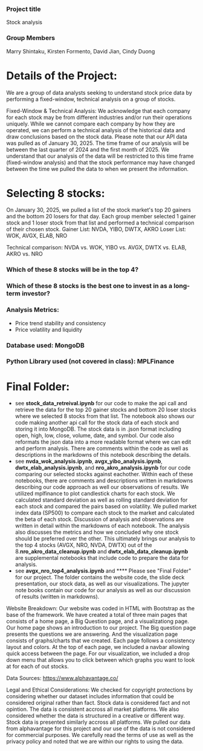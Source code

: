 ### Project title 
Stock analysis


### Group Members
Marry Shintaku, Kirsten Formento, David Jian, Cindy Duong

# Details of the Project:
We are a group of data analysts seeking to understand stock price data by performing a fixed-window, technical analysis on a group of stocks. 

Fixed-Window & Technical Analysis:
We acknowledge that each company for each stock may be from different industries and/or run their operations uniquely. While we cannot compare each company by how they are operated, we can perform a technical analysis of the historical data and draw conclusions based on the stock data. Please note that our API data was pulled as of January 30, 2025. The time frame of our analysis will be between the last quarter of 2024 and the first month of 2025. We understand that our analysis of the data will be restricted to this time frame (fixed-window analysis) and that the stock performance may have changed between the time we pulled the data to when we present the information. 

# Selecting 8 stocks:
On January 30, 2025, we pulled a list of the stock market's top 20 gainers and the bottom 20 losers for that day. Each group member selected 1 gainer stock and 1 loser stock from that list and performed a technical comparison of their chosen stock.
Gainer List: NVDA, YIBO, DWTX, AKRO
Loser List: WOK, AVGX, ELAB, NRO

Technical comparison: NVDA vs. WOK, YIBO vs. AVGX, DWTX vs. ELAB, AKRO vs. NRO

### Which of these 8 stocks will be in the top 4?
### Which of these 8 stocks is the best one to invest in as a long-term investor?
### Analysis Metrics:
- Price trend stability and consistency
- Price volatility and liquidity

### Database used: MongoDB
### Python Library used (not covered in class): MPLFinance 

# Final Folder:
- see **stock_data_retreival.ipynb** for our code to make the api call and retrieve the data for the top 20 gainer stocks and bottom 20 loser stocks where we selected 8 stocks from that list. The notebook also shows our code making another api call for the stock data of each stock and storing it into MongoDB. The stock data is in .json format including open, high, low, close, volume, date, and symbol. Our code also reformats the json data into a more readable format where we can edit and perform analysis. There are comments within the code as well as descriptions in the markdowns of this notebook describing the details.
- see **nvda_wok_analysis.ipynb**, **avgx_yibo_analysis.ipynb**, **dwtx_elab_analysis.ipynb**, and **nro_akro_analysis.ipynb** for our code comparing our selected stocks against eachother. Within each of these notebooks, there are comments and descriptions written in markdowns describing our code approach as well our observations of results. We utilized mplfinance to plot candlestick charts for each stock. We calculated standard deviation as well as rolling standard deviation for each stock and compared the pairs based on volatility. We pulled market index data (SP500) to compare each stock to the market and calculated the beta of each stock. Discussion of analysis and observations are written in detail within the markdowns of each notebook. The analysis also discusses the metrics and how we concluded why one stock should be preferred over the other. This ultimately brings our analysis to the top 4 stocks (AVGX, NRO, NVDA, DWTX) out of the 8.**nro_akro_data_cleanup.ipynb** and **dwtx_elab_data_cleanup.ipynb** are supplemental notebooks that include code to prepare the data for analysis.
- see **avgx_nro_top4_analysis.ipynb** and ****
Please see "Final Folder" for our project. The folder contains the website code, the slide deck presentation, our stock data, as well as our visualizations. The jupyter note books contain our code for our analysis as well as our discussion of results (written in markdowns). 


Website Breakdown: Our website was coded in HTML with Bootstrap as the base of the framework. We have created a total of three main pages that consists of a home page, a Big Question page, and a visualizationg page. Our home page shows an introduction to our project. The Big question page presents the questions we are answering. And the visualization page consists of graphs/charts that we created. Each page follows a consistency layout and colors. At the top of each page, we included a navbar allowing quick access between the page. For our visualization, we included a drop down menu that allows you to click between which graphs you want to look at for each of out stocks.

Data Sources:
https://www.alphavantage.co/

Legal and Ethical Considerations:
We checked for copyright protections by considering whether our dataset includes information that could be considered original rather than fact. Stock data is considered fact and not opintion. The data is consistent accross all market platforms. We also considered whether the data is structured in a creative or different way. Stock data is presented similarly accross all platforms. We pulled our data from alphavantage for this project and our use of the data is not considered for commercial purposes. We carefully read the terms of use as well as the privacy policy and noted that we are within our rights to using the data.
